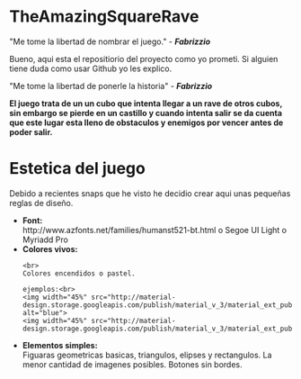 # TheAmazingSquareRave
"Me tome la libertad de nombrar el juego." - <i><b>Fabrizzio</b></i>

Bueno, aqui esta el repositiorio del proyecto como yo prometi. Si alguien tiene duda como usar Github yo les explico.

"Me tome la libertad de ponerle la historia" - <i><b>Fabrizzio</b></i>

<b>El juego trata de un un cubo que intenta llegar a un rave de otros cubos, sin embargo se pierde en un castillo y cuando intenta salir se da cuenta que este lugar esta lleno de obstaculos y enemigos por vencer antes de poder salir.</b>


# Estetica del juego
Debido a recientes snaps que he visto he decidio crear aqui unas pequeñas reglas de diseño.

<ul>
  <li>
    <b>Font:</b><br> http://www.azfonts.net/families/humanst521-bt.html
    o Segoe UI Light
    o Myriadd Pro
  </li>
  <li>
    <b>Colores vivos:</b>
    
    <br>
    Colores encendidos o pastel.
    
    ejemplos:<br>
    <img width="45%" src="http://material-design.storage.googleapis.com/publish/material_v_3/material_ext_publish/0Bx4BSt6jniD7eDg3bGdRcy12Mm8/style_color_uiapplication_palette1.png" alt="blue">
    <img width="45%" src="http://material-design.storage.googleapis.com/publish/material_v_3/material_ext_publish/0Bx4BSt6jniD7NUJzYWNoVGp2SGc/style_color_uiapplication_palette2.png">
  </li>
  
  <li>
    <b>Elementos simples:</b><br>
    Figuaras geometricas basicas, triangulos, elipses y rectangulos.
    La menor cantidad de imagenes posibles.
    Botones sin bordes.
  </li>
</ul>
